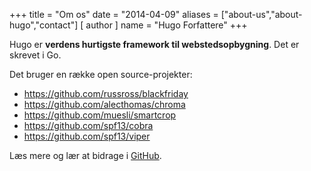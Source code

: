 +++
title = "Om os"
date = "2014-04-09"
aliases = ["about-us","about-hugo","contact"]
[ author ]
  name = "Hugo Forfattere"
+++

Hugo er **verdens hurtigste framework til webstedsopbygning**. Det er skrevet i Go.

Det bruger en række open source-projekter:

* https://github.com/russross/blackfriday
* https://github.com/alecthomas/chroma
* https://github.com/muesli/smartcrop
* https://github.com/spf13/cobra
* https://github.com/spf13/viper

Læs mere og lær at bidrage i [GitHub](https://github.com/gohugoio).
